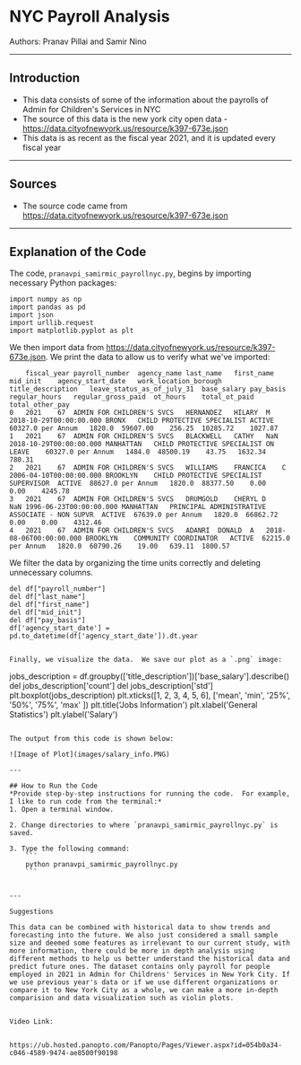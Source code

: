 
# NYC Payroll Analysis

Authors:  Pranav Pillai and Samir Nino


---

## Introduction

- This data consists of some of the information about the payrolls of Admin for Children's Services in NYC
- The source of this data is the new york city open data - https://data.cityofnewyork.us/resource/k397-673e.json  
- This data is as recent as the fiscal year 2021, and it is updated every fiscal year

---

## Sources

- The source code came from https://data.cityofnewyork.us/resource/k397-673e.json 

---

## Explanation of the Code

The code, `pranavpi_samirmic_payrollnyc.py`, begins by importing necessary Python packages:
```
import numpy as np
import pandas as pd
import json
import urllib.request
import matplotlib.pyplot as plt 
```

We then import data from https://data.cityofnewyork.us/resource/k397-673e.json.  We print the data to allow us to verify what we've imported:

```
	fiscal_year	payroll_number	agency_name	last_name	first_name	mid_init	agency_start_date	work_location_borough	title_description	leave_status_as_of_july_31	base_salary	pay_basis	regular_hours	regular_gross_paid	ot_hours	total_ot_paid	total_other_pay
0	2021	67	ADMIN FOR CHILDREN'S SVCS	HERNANDEZ	HILARY	M	2018-10-29T00:00:00.000	BRONX	CHILD PROTECTIVE SPECIALIST	ACTIVE	60327.0	per Annum	1820.0	59607.00	256.25	10285.72	1027.87
1	2021	67	ADMIN FOR CHILDREN'S SVCS	BLACKWELL	CATHY	NaN	2018-10-29T00:00:00.000	MANHATTAN	CHILD PROTECTIVE SPECIALIST	ON LEAVE	60327.0	per Annum	1484.0	48500.19	43.75	1632.34	780.31
2	2021	67	ADMIN FOR CHILDREN'S SVCS	WILLIAMS	FRANCICA	C	2006-04-10T00:00:00.000	BROOKLYN	CHILD PROTECTIVE SPECIALIST SUPERVISOR	ACTIVE	88627.0	per Annum	1820.0	88377.50	0.00	0.00	4245.78
3	2021	67	ADMIN FOR CHILDREN'S SVCS	DRUMGOLD	CHERYL D	NaN	1996-06-23T00:00:00.000	MANHATTAN	PRINCIPAL ADMINISTRATIVE ASSOCIATE - NON SUPVR	ACTIVE	67639.0	per Annum	1820.0	66862.72	0.00	0.00	4312.46
4	2021	67	ADMIN FOR CHILDREN'S SVCS	ADANRI	DONALD	A	2018-08-06T00:00:00.000	BROOKLYN	COMMUNITY COORDINATOR	ACTIVE	62215.0	per Annum	1820.0	60790.26	19.00	639.11	1800.57		
```
We filter the data by organizing the time units correctly and deleting unnecessary columns.

```
del df["payroll_number"]
del df["last_name"]
del df["first_name"]
del df["mid_init"]
del df["pay_basis"]
df['agency_start_date'] = pd.to_datetime(df['agency_start_date']).dt.year


Finally, we visualize the data.  We save our plot as a `.png` image:
```
jobs_description = df.groupby(['title_description'])['base_salary'].describe()
del jobs_description['count']
del jobs_description['std']
plt.boxplot(jobs_description)
plt.xticks([1, 2, 3, 4, 5, 6], ['mean', 'min', '25%', '50%', '75%', 'max' ])
plt.title('Jobs Information')
plt.xlabel('General Statistics')
plt.ylabel('Salary')
```

The output from this code is shown below:

![Image of Plot](images/salary_info.PNG)

---

## How to Run the Code
*Provide step-by-step instructions for running the code.  For example, I like to run code from the terminal:*
1. Open a terminal window.

2. Change directories to where `pranavpi_samirmic_payrollnyc.py` is saved.

3. Type the following command:
	```
	python pranavpi_samirmic_payrollnyc.py
	```


---

Suggestions

This data can be combined with historical data to show trends and forecasting into the future. We also just considered a small sample size and deemed some features as irrelevant to our current study, with more information, there could be more in depth analysis using different methods to help us better understand the historical data and predict future ones. The dataset contains only payroll for people employed in 2021 in Admin for Childrens' Services in New York City. If we use previous year's data or if we use different organizations or compare it to New York City as a whole, we can make a more in-depth comparision and data visualization such as violin plots.


Video Link:


https://ub.hosted.panopto.com/Panopto/Pages/Viewer.aspx?id=054b0a34-c046-4589-9474-ae8500f90198


